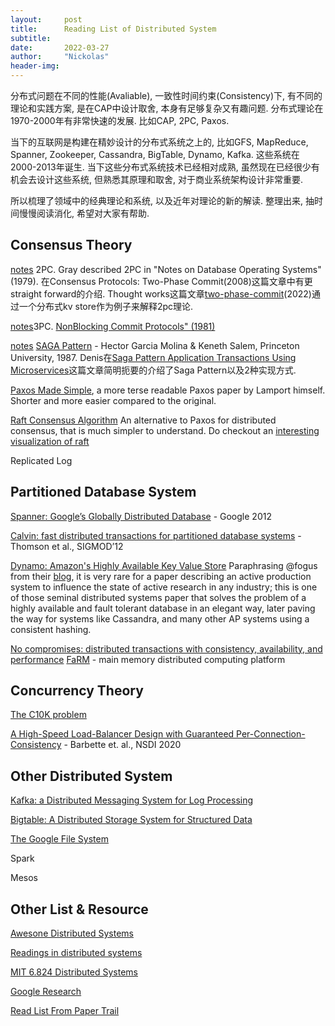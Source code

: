 ```yaml
---
layout:     post
title:      Reading List of Distributed System
subtitle:   
date:       2022-03-27
author:     "Nickolas"
header-img: 
---
```


分布式问题在不同的性能(Avaliable), 一致性时间约束(Consistency)下, 有不同的理论和实践方案, 是在CAP中设计取舍, 本身有足够复杂又有趣问题. 分布式理论在1970-2000年有非常快速的发展. 比如CAP, 2PC, Paxos.



当下的互联网是构建在精妙设计的分布式系统之上的, 比如GFS, MapReduce, Spanner, Zookeeper, Cassandra, BigTable, Dynamo, Kafka. 这些系统在2000-2013年诞生. 当下这些分布式系统技术已经相对成熟, 虽然现在已经很少有机会去设计这些系统, 但熟悉其原理和取舍, 对于商业系统架构设计非常重要. 



所以梳理了领域中的经典理论和系统, 以及近年对理论的新的解读. 整理出来, 抽时间慢慢阅读消化, 希望对大家有帮助.



## Consensus Theory

[notes](https://nickolashu.github.io/2022/04/10/distribute-transcation/) 2PC. Gray described 2PC in "Notes on Database Operating Systems" (1979). 在Consensus Protocols: Two-Phase Commit(2008)这篇文章中有更straight forward的介绍. Thought works这篇文章[two-phase-commit](https://martinfowler.com/articles/patterns-of-distributed-systems/two-phase-commit.html)(2022)通过一个分布式kv store作为例子来解释2pc理论.

[notes](https://nickolashu.github.io/2022/04/10/distribute-transcation/)3PC. [NonBlocking Commit Protocols" (1981)](http://www.cs.cornell.edu/courses/cs614/2004sp/papers/Ske81.pdf)

[notes](https://nickolashu.github.io/2022/04/10/distribute-transcation/) [SAGA Pattern](https://www.cs.cornell.edu/andru/cs711/2002fa/reading/sagas.pdf) - Hector Garcia Molina & Keneth Salem, Princeton University, 1987. Denis在[Saga Pattern Application Transactions Using Microservices](https://blog.couchbase.com/saga-pattern-implement-business-transactions-using-microservices-part/)这篇文章简明扼要的介绍了Saga Pattern以及2种实现方式.

[Paxos Made Simple](http://research.microsoft.com/en-us/um/people/lamport/pubs/paxos-simple.pdf), a more terse readable Paxos paper by Lamport himself. Shorter and more easier compared to the original.

[Raft Consensus Algorithm](https://raftconsensus.github.io/) An alternative to Paxos for distributed consensus, that is much simpler to understand. Do checkout an [interesting visualization of raft](http://thesecretlivesofdata.com/raft/)

Replicated Log

## Partitioned Database System

[Spanner: Google’s Globally Distributed Database](http://static.googleusercontent.com/media/research.google.com/en//pubs/archive/39966.pdf)  - Google 2012

[Calvin: fast distributed transactions for partitioned database systems](http://cs.yale.edu/homes/thomson/publications/calvin-sigmod12.pdf) - Thomson et al., SIGMOD’12

[Dynamo: Amazon's Highly Available Key Value Store](http://bnrg.eecs.berkeley.edu/~randy/Courses/CS294.F07/Dynamo.pdf) Paraphrasing @fogus from their [blog](http://blog.fogus.me/2011/09/08/10-technical-papers-every-programmer-should-read-at-least-twice/), it is very rare for a paper describing an active production system to influence the state of active research in any industry; this is one of those seminal distributed systems paper that solves the problem of a highly available and fault tolerant database in an elegant way, later paving the way for systems like Cassandra, and many other AP systems using a consistent hashing.

[No compromises: distributed transactions with consistency, availability, and performance](https://pdos.csail.mit.edu/6.824/papers/farm-2015.pdf) [FaRM](https://blog.carlosgaldino.com/farm-fast-remote-memory.html) - main memory distributed computing platform

## Concurrency Theory

[The C10K problem](http://www.kegel.com/c10k.html)

[A High-Speed Load-Balancer Design with Guaranteed Per-Connection-Consistency](https://www.usenix.org/system/files/nsdi20-paper-barbette.pdf) - Barbette et. al., NSDI 2020



## Other Distributed System

[Kafka: a Distributed Messaging System for Log Processing](http://notes.stephenholiday.com/Kafka.pdf)

[Bigtable: A Distributed Storage System for Structured Data](http://static.googleusercontent.com/media/research.google.com/en//archive/bigtable-osdi06.pdf)

[The Google File System](http://static.googleusercontent.com/external_content/untrusted_dlcp/research.google.com/en/us/archive/gfs-sosp2003.pdf)

Spark

Mesos



## Other List & Resource

[Awesone Distributed Systems](https://github.com/theanalyst/awesome-distributed-systems)

[Readings in distributed systems](http://christophermeiklejohn.com/distributed/systems/2013/07/12/readings-in-distributed-systems.html)

[MIT 6.824 Distributed Systems](https://pdos.csail.mit.edu/6.824/)

[Google Research](https://research.google/pubs/?area=distributed-systems-and-parallel-computing)

[Read List From Paper Trail](https://www.the-paper-trail.org/page/reading-list/)
